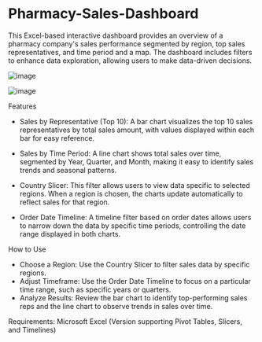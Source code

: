 # Pharmacy-Sales-Dashboard
This Excel-based interactive dashboard provides an overview of a pharmacy company's sales performance segmented by region, top sales representatives, and time period and a map. The dashboard includes filters to enhance data exploration, allowing users to make data-driven decisions.

![image](https://github.com/user-attachments/assets/a05e3e60-78e4-450f-b358-e5a393a64874)

![image](https://github.com/user-attachments/assets/699f3305-8ea6-402c-95ed-5c83a11bc0e0)

Features

- Sales by Representative (Top 10):
        A bar chart visualizes the top 10 sales representatives by total sales amount, with values displayed within each bar for easy reference.

- Sales by Time Period:
        A line chart shows total sales over time, segmented by Year, Quarter, and Month, making it easy to identify sales trends and seasonal patterns.

- Country Slicer:
        This filter allows users to view data specific to selected regions. When a region is chosen, the charts update automatically to reflect sales for that region.

- Order Date Timeline:
        A timeline filter based on order dates allows users to narrow down the data by specific time periods, controlling the date range displayed in both charts.

How to Use

- Choose a Region: Use the Country Slicer to filter sales data by specific regions.
- Adjust Timeframe: Use the Order Date Timeline to focus on a particular time range, such as specific years or quarters.
- Analyze Results: Review the bar chart to identify top-performing sales reps and the line chart to observe trends in sales over time.

Requirements: Microsoft Excel (Version supporting Pivot Tables, Slicers, and Timelines)
